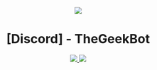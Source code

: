 <p align="center">
  <img src="https://yt3.googleusercontent.com/nRuomM5lcOkd70PqDolcVl-CDQAhQCEizSzeybMA1B0WDvs9JQZsOh5rFsX0IyjcXaCesECJrw=w1060-fcrop64=1,00005a57ffffa5a8-k-c0xffffffff-no-nd-rj">
</p>

<h1 align="center">[Discord] - TheGeekBot</h1>
<p align="center">
  <a href="https://github.com/Necroplod/TheGeekBot/blob/main/LICENSE">
    <img src="https://img.shields.io/badge/License-MIT-Important">
  </a>
  <a href="https://www.python.org">
    <img src="https://img.shields.io/badge/Python-3.9-informational.svg">
  </a>
</p>
